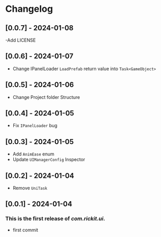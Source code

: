 # Changelog
## [0.0.7] - 2024-01-08

-Add LICENSE

## [0.0.6] - 2024-01-07

- Change IPanelLoader `LoadPrefab` return value into `Task<GameObject>`

## [0.0.5] - 2024-01-06

- Change Project folder Structure

## [0.0.4] - 2024-01-05

- Fix `IPanelLoader` bug

## [0.0.3] - 2024-01-05

- Add `AnimEase` enum
- Update `UIManagerConfig` Inspector

## [0.0.2] - 2024-01-04

- Remove `UniTask`

## [0.0.1] - 2024-01-04

### This is the first release of *com.rickit.ui*.

- first commit
